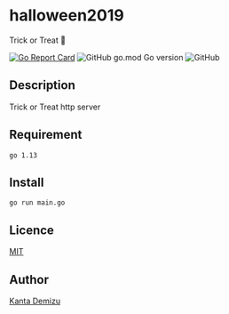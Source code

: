 # halloween2019
Trick or Treat 🎃

[![Go Report Card](https://goreportcard.com/badge/github.com/Sw-Saturn/halloween2019)](https://goreportcard.com/report/github.com/Sw-Saturn/halloween2019)
![GitHub go.mod Go version](https://img.shields.io/github/go-mod/go-version/Sw-Saturn/halloween2019)
![GitHub](https://img.shields.io/github/license/Sw-Saturn/halloween2019)

## Description
Trick or Treat http server

## Requirement
`go 1.13`

## Install
```
go run main.go
```

## Licence

[MIT](https://github.com/tcnksm/tool/blob/master/LICENCE)

## Author

[Kanta Demizu](https://github.com/Sw-Saturn)
